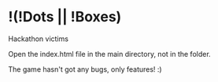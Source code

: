 # !(!Dots || !Boxes)
Hackathon victims

Open the index.html file in the main directory, not in the folder.

The game hasn't got any bugs, only features! :)
